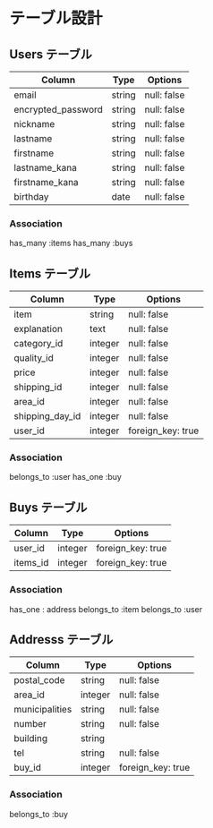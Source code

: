 # テーブル設計

## Users テーブル

| Column                  | Type   | Options     |
| ----------------------- | ------ | ----------- |
| email                   | string | null: false |
| encrypted_password      | string | null: false |
| nickname                | string | null: false |
| lastname                | string | null: false |
| firstname               | string | null: false |
| lastname_kana           | string | null: false |
| firstname_kana          | string | null: false |
| birthday                | date   | null: false |
### Association
has_many :items
has_many :buys

## Items テーブル

| Column           | Type    | Options          |
| ---------------- | ------- | ---------------- |
| item             | string  | null: false      |
| explanation      | text    | null: false      |
| category_id      | integer | null: false      |
| quality_id       | integer | null: false      |
| price            | integer | null: false      |
| shipping_id      | integer | null: false      |
| area_id          | integer | null: false      |
| shipping_day_id  | integer | null: false      |
| user_id          | integer | foreign_key: true|

### Association
belongs_to :user
has_one :buy

## Buys テーブル

| Column        | Type    | Options              |
| ------------- | ------- | -------------------- |
| user_id       | integer | foreign_key: true    |
| items_id      | integer | foreign_key: true    |


### Association
has_one : address
belongs_to :item
belongs_to :user

## Addresss テーブル

| Column         | Type    | Options              |
| -------------- | ------- | -------------------- |
| postal_code    | string  | null: false          |
| area_id        | integer | null: false          |
| municipalities | string  | null: false          |
| number         | string  | null: false          |
| building       | string  |                      |
| tel            | string  | null: false          |
| buy_id         | integer | foreign_key: true    |

### Association
belongs_to :buy